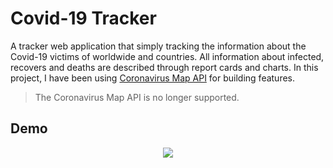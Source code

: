 # Covid-19 Tracker

A tracker web application that simply tracking the information about the Covid-19 victims of worldwide and countries. All information about infected, recovers and deaths are described through report cards and charts. In this project, I have been using [Coronavirus Map API](https://rapidapi.com/Yatko/api/coronavirus-map) for building features.

> The Coronavirus Map API is no longer supported.

## Demo
<p align="center"><img src="public/covid19-tracker.gif" /></p>
